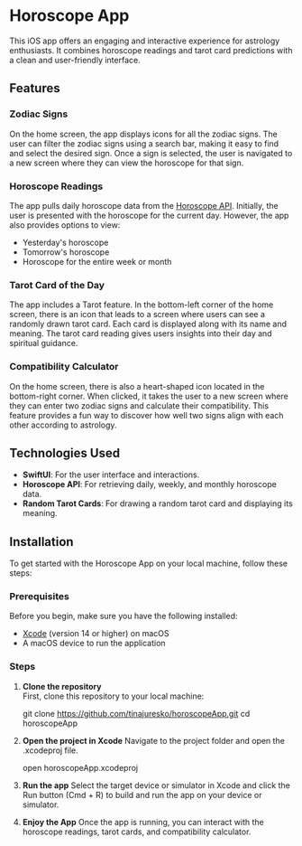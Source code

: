 # Horoscope App

This iOS app offers an engaging and interactive experience for astrology enthusiasts. It combines horoscope readings and tarot card predictions with a clean and user-friendly interface.

## Features

### Zodiac Signs
On the home screen, the app displays icons for all the zodiac signs. The user can filter the zodiac signs using a search bar, making it easy to find and select the desired sign. Once a sign is selected, the user is navigated to a new screen where they can view the horoscope for that sign.

### Horoscope Readings
The app pulls daily horoscope data from the [Horoscope API](https://horoscope-app-api.vercel.app). Initially, the user is presented with the horoscope for the current day. However, the app also provides options to view:
- Yesterday's horoscope
- Tomorrow's horoscope
- Horoscope for the entire week or month

### Tarot Card of the Day
The app includes a Tarot feature. In the bottom-left corner of the home screen, there is an icon that leads to a screen where users can see a randomly drawn tarot card. Each card is displayed along with its name and meaning. The tarot card reading gives users insights into their day and spiritual guidance.

### Compatibility Calculator
On the home screen, there is also a heart-shaped icon located in the bottom-right corner. When clicked, it takes the user to a new screen where they can enter two zodiac signs and calculate their compatibility. This feature provides a fun way to discover how well two signs align with each other according to astrology.

## Technologies Used
- **SwiftUI**: For the user interface and interactions.
- **Horoscope API**: For retrieving daily, weekly, and monthly horoscope data.
- **Random Tarot Cards**: For drawing a random tarot card and displaying its meaning.

## Installation

To get started with the Horoscope App on your local machine, follow these steps:

### Prerequisites
Before you begin, make sure you have the following installed:
- [Xcode](https://developer.apple.com/xcode/) (version 14 or higher) on macOS
- A macOS device to run the application

### Steps

1. **Clone the repository**  
   First, clone this repository to your local machine:

   git clone https://github.com/tinajuresko/horoscopeApp.git
   cd horoscopeApp
   
2. **Open the project in Xcode**
    Navigate to the project folder and open the .xcodeproj file.
    
    open horoscopeApp.xcodeproj
    
3. **Run the app**
    Select the target device or simulator in Xcode and click the Run button (Cmd + R) to build and run the app on your device or simulator.

4. **Enjoy the App**
    Once the app is running, you can interact with the horoscope readings, tarot cards, and compatibility calculator.


